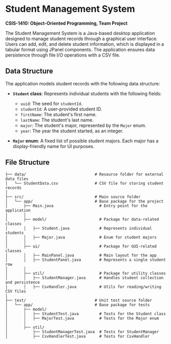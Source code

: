 # Student Management System

**CSIS-1410: Object-Oriented Programming, Team Project**

The Student Management System is a Java-based desktop application designed to manage student records through a graphical user interface. Users can add, edit, and delete student information, which is displayed in a tabular format using JPanel components. The application ensures data persistence through file I/O operations with a CSV file.

## Data Structure

The application models student records with the following data structure:

- **`Student` class**: Represents individual students with the following fields:
  - `uuid`: The seed for `studentId`.
  - `studentId`: A user-provided student ID.
  - `firstName`: The student's first name.
  - `lastName`: The student's last name.
  - `major`: The student's major, represented by the `Major` enum.
  - `year`: The year the student started, as an integer.

- **`Major` enum**: A fixed list of possible student majors. Each major has a display-friendly name for UI purposes.

## File Structure

```
├── data/                              # Resource folder for external data files
│   └── StudentData.csv                # CSV file for storing student records
│
├── src/                               # Main source folder
│   └── app/                           # Base package for the project
│   	├── Main.java                    # Entry point for the application
│   	│
│   	├── model/                       # Package for data-related classes
│   	│   ├── Student.java             # Represents individual students
│   	│   ├── Major.java               # Enum for student majors
│   	│
│   	├── ui/                          # Package for GUI-related classes
│   	│   ├── MainPanel.java           # Main layout for the app
│   	│   ├── StudentPanel.java        # Represents a single student row
│   	│
│   	├── util/                        # Package for utility classes
│   	│   ├── StudentManager.java      # Handles student collection and persistence
│   	│   ├── CsvHandler.java          # Utils for reading/writing CSV files
│
├── test/                              # Unit test source folder
│   └── app/                           # Base package for tests
│   	├── model/
│   	│   ├── StudentTest.java         # Tests for the Student class
│   	│   ├── MajorTest.java           # Tests for the Major enum
│   	│
│   	├── util/
│       	├── StudentManagerTest.java  # Tests for StudentManager
│       	├── CsvHandlerTest.java      # Tests for CsvHandler
```